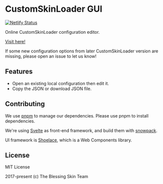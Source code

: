 # CustomSkinLoader GUI

[![Netlify Status](https://api.netlify.com/api/v1/badges/889914d5-9778-4820-a6cc-5497f99cc94c/deploy-status)](https://app.netlify.com/sites/mc-csl/deploys)

Online CustomSkinLoader configuration editor.

[Visit here!](https://mc-csl.netlify.app/)

If some new configuration options from later CustomSkinLoader version are missing,
please open an issue to let us know!

## Features

- Open an existing local configuration then edit it.
- Copy the JSON or download JSON file.

## Contributing

We use [pnpm](https://pnpm.js.org/) to manage our dependencies.
Please use pnpm to install dependencies.

We're using [Svelte](https://svelte.dev/) as front-end framework,
and build them with [snowpack](https://www.snowpack.dev/).

UI framework is [Shoelace](https://shoelace.style/),
which is a Web Components library.

## License

MIT License

2017-present (c) The Blessing Skin Team
